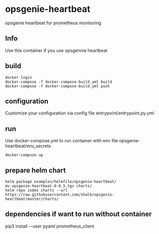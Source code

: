 # opsgenie-heartbeat
opsgenie heartbeat for prometheus monitoring

## Info

Use this container if you use opsgennie heartbeat

## build

~~~~
docker login
docker-compose -f docker-compose-build.yml build
docker-compose -f docker-compose-build.yml push
~~~~

## configuration

Customize your configuration via config file entrypoint/entrypoint.py.yml

## run

Use docker-compose.yml to run container with env file opsgenie-heartbeat/env_secrets
~~~~
docker-compose up
~~~~

## prepare helm chart

~~~~
helm package examples/helmfile/opsgenie-heartbeat/
mv opsgenie-heartbeat-0.0.5.tgz charts/
helm repo index charts --url https://raw.githubusercontent.com/shalb/opsgenie-heartbeat/master/charts/
~~~~

## dependencies if want to run without container

pip3 install --user pyaml prometheus_client

